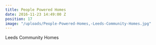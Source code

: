 ```yaml
---
title: People Powered Homes
date: 2016-11-23 14:49:00 Z
position: 17
image: "/uploads/People-Powered-Homes,-Leeds-Community-Homes.jpg"
---
```


Leeds Community Homes